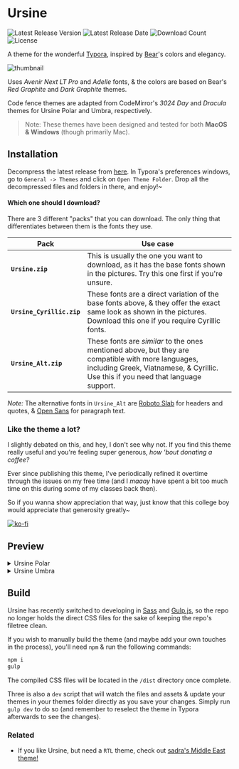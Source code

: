 
# Ursine

![Latest Release Version](https://img.shields.io/github/v/release/aCluelessDanny/typora-theme-ursine)
![Latest Release Date](https://img.shields.io/github/release-date/aCluelessDanny/typora-theme-ursine)
![Download Count](https://img.shields.io/github/downloads/aCluelessDanny/typora-theme-ursine/total)
![License](https://img.shields.io/github/license/aCluelessDanny/typora-theme-ursine)

A theme for the wonderful [Typora](https://typora.io), inspired by [Bear](https://bear.app)'s colors and elegancy.

![thumbnail](images/thumbnail.png)

Uses *Avenir Next LT Pro* and *Adelle* fonts, & the colors are based on Bear's *Red Graphite* and *Dark Graphite* themes.

Code fence themes are adapted from CodeMirror's *3024 Day* and *Dracula* themes for Ursine Polar and Umbra, respectively.

> Note: These themes have been designed and tested for both **MacOS & Windows** (though primarily Mac).

## Installation

Decompress the latest release from [here](https://github.com/aCluelessDanny/typora-theme-ursine/releases). In Typora's preferences windows, go to `General -> Themes` and click on `Open Theme Folder`. Drop all the decompressed files and folders in there, and enjoy!~

#### Which one should I download?

There are 3 different "packs" that you can download. The only thing that differentiates between them is the fonts they use.

| Pack | Use case |
| - | - |
| **`Ursine.zip`** | This is usually the one you want to download, as it has the base fonts shown in the pictures. Try this one first if you're unsure. |
| **`Ursine_Cyrillic.zip`** | These fonts are a direct variation of the base fonts above, & they offer the exact same look as shown in the pictures. Download this one if you require Cyrillic fonts. |
| **`Ursine_Alt.zip`** | These fonts are _similar_ to the ones mentioned above, but they are compatible with more languages, including Greek, Viatnamese, & Cyrillic. Use this if you need that language support.

*Note:* The alternative fonts in `Ursine_Alt` are [Roboto Slab](https://fonts.google.com/specimen/Roboto+Slab) for headers and quotes, & [Open Sans](https://fonts.google.com/specimen/Open+Sans) for paragraph text.

### Like the theme a lot?

I slightly debated on this, and hey, I don't see why not. If you find this theme really useful and you're feeling super generous, *how 'bout donating a coffee?*

Ever since publishing this theme, I've periodically refined it overtime through the issues on my free time (and I *maaay* have spent a bit too much time on this during some of my classes back then).

So if you wanna show appreciation that way, just know that this college boy would appreciate that generosity greatly~

[![ko-fi](https://www.ko-fi.com/img/githubbutton_sm.svg)](https://ko-fi.com/clueless)

## Preview

<details>
<summary>Ursine Polar</summary>

![Polar Preview 1](images/polar-1.png)
![Polar Preview 2](images/polar-2.png)
![Polar Preview 3](images/polar-3.png)
![Polar Source Code Preview](images/polar-source.png)
![Polar Unibody Preview](images/polar-unibody.png)
![Polar Splashscreen](images/polar-splashscreen.png)

</details>

<details>
<summary>Ursine Umbra</summary>

![Umbra Preview 1](images/umbra-1.png)
![Umbra Preview 2](images/umbra-2.png)
![Umbra Preview 3](images/umbra-3.png)
![Umbra Source Code Preview](images/umbra-source.png)
![Umbra Unibody Preview](images/umbra-unibody.png)
![Umbra Splashscreen](images/umbra-splashscreen.png)

</details>

## Build

Ursine has recently switched to developing in [Sass](https://sass-lang.com/) and [Gulp.js](https://gulpjs.com/), so the repo no longer holds the direct CSS files for the sake of keeping the repo's filetree clean.

If you wish to manually build the theme (and maybe add your own touches in the process), you'll need `npm` & run the following commands:

```bash
npm i
gulp
```

The compiled CSS files will be located in the `/dist` directory once complete.

Three is also a `dev` script that will watch the files and assets & update your themes in your themes folder directly as you save your changes. Simply run `gulp dev` to do so (and remember to reselect the theme in Typora afterwards to see the changes).

### Related

- If you like Ursine, but need a `RTL` theme, check out [sadra's Middle East theme!](https://github.com/sadra/middle-east)
